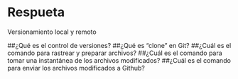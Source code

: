 # Respueta
Versionamiento local y remoto

##¿Qué es el control de versiones?
##¿Qué es “clone” en Git?
##¿Cuál es el comando para rastrear y preparar archivos?
##¿Cuál es el comando para tomar una instantánea de los archivos modificados?
##¿Cuál es el comando para enviar los archivos modificados a Github?
